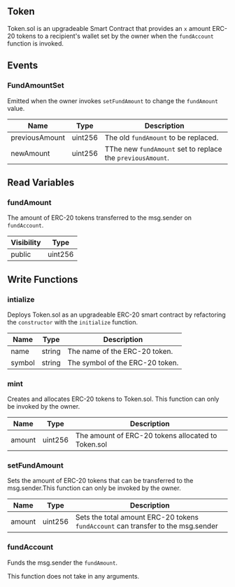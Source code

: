 ## Token

Token.sol is an upgradeable Smart Contract that provides an `x` amount ERC-20 tokens to a recipient's wallet set by the owner when the `fundAccount` function is invoked.

## Events

### FundAmountSet

Emitted when the owner invokes `setFundAmount` to change the `fundAmount` value.

| **Name**       | **Type** | **Description**                                            |
| -------------- | -------- | ---------------------------------------------------------- |
| previousAmount | uint256  | The old `fundAmount` to be replaced.                       |
| newAmount      | uint256  | TThe new `fundAmount` set to replace the `previousAmount`. |

## Read Variables

### fundAmount

The amount of ERC-20 tokens transferred to the msg.sender on `fundAccount`.

| **Visibility** | **Type** |
| -------------- | -------- |
| public         | uint256  |

## Write Functions

### intialize

Deploys Token.sol as an upgradeable ERC-20 smart contract by refactoring the
`constructor` with the `initialize` function.

| **Name** | **Type** | **Description**                 |
| -------- | -------- | ------------------------------- |
| name     | string   | The name of the ERC-20 token.   |
| symbol   | string   | The symbol of the ERC-20 token. |

### mint

Creates and allocates ERC-20 tokens to Token.sol. This function can only be invoked by the owner.

| **Name** | **Type** | **Description**                                    |
| -------- | -------- | -------------------------------------------------- |
| amount   | uint256  | The amount of ERC-20 tokens allocated to Token.sol |

### setFundAmount

Sets the amount of ERC-20 tokens that can be transferred to the msg.sender.This function can only be invoked by the owner.

| **Name** | **Type** | **Description**                                                                  |
| -------- | -------- | -------------------------------------------------------------------------------- |
| amount   | uint256  | Sets the total amount ERC-20 tokens `fundAccount` can transfer to the msg.sender |

### fundAccount

Funds the msg.sender the `fundAmount`.

This function does not take in any arguments.
